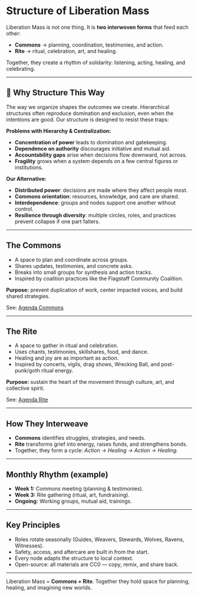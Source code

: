 # Structure of Liberation Mass

Liberation Mass is not one thing. It is **two interwoven forms** that feed each other:

* **Commons** → planning, coordination, testimonies, and action.
* **Rite** → ritual, celebration, art, and healing.

Together, they create a rhythm of solidarity: listening, acting, healing, and celebrating.

---

## 🌱 Why Structure This Way

The way we organize shapes the outcomes we create. Hierarchical structures often reproduce domination and exclusion, even when the intentions are good. Our structure is designed to resist these traps:

**Problems with Hierarchy & Centralization:**

* **Concentration of power** leads to domination and gatekeeping.
* **Dependence on authority** discourages initiative and mutual aid.
* **Accountability gaps** arise when decisions flow downward, not across.
* **Fragility** grows when a system depends on a few central figures or institutions.

**Our Alternative:**

* **Distributed power**: decisions are made where they affect people most.
* **Commons orientation**: resources, knowledge, and care are shared.
* **Interdependence**: groups and nodes support one another without control.
* **Resilience through diversity**: multiple circles, roles, and practices prevent collapse if one part falters.

---

## The Commons

* A space to plan and coordinate across groups.
* Shares updates, testimonies, and concrete asks.
* Breaks into small groups for synthesis and action tracks.
* Inspired by coalition practices like the Flagstaff Community Coalition.

**Purpose:** prevent duplication of work, center impacted voices, and build shared strategies.

See: [Agenda Commons](agenda_commons.md)

---

## The Rite

* A space to gather in ritual and celebration.
* Uses chants, testimonies, skillshares, food, and dance.
* Healing and joy are as important as action.
* Inspired by concerts, vigils, drag shows, Wrecking Ball, and post-punk/goth ritual energy.

**Purpose:** sustain the heart of the movement through culture, art, and collective spirit.

See: [Agenda Rite](agenda_rite.md)

---

## How They Interweave

* **Commons** identifies struggles, strategies, and needs.
* **Rite** transforms grief into energy, raises funds, and strengthens bonds.
* Together, they form a cycle: *Action → Healing → Action → Healing.*

---

## Monthly Rhythm (example)

* **Week 1:** Commons meeting (planning & testimonies).
* **Week 3:** Rite gathering (ritual, art, fundraising).
* **Ongoing:** Working groups, mutual aid, trainings.

---

## Key Principles

* Roles rotate seasonally (Guides, Weavers, Stewards, Wolves, Ravens, Witnesses).
* Safety, access, and aftercare are built in from the start.
* Every node adapts the structure to local context.
* Open-source: all materials are CC0 — copy, remix, and share back.

---

Liberation Mass = **Commons + Rite**.
Together they hold space for planning, healing, and imagining new worlds.
